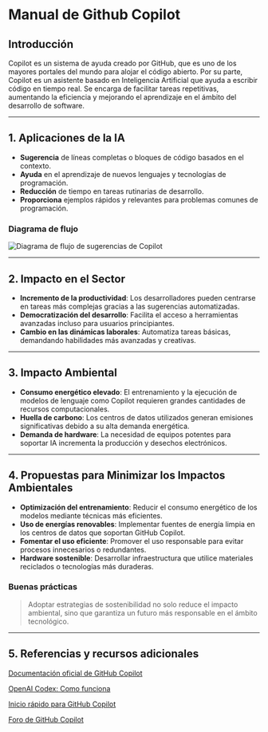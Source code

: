 # Manual de Github Copilot

## Introducción
Copilot es un sistema de ayuda creado por GitHub, que es uno de los mayores portales del mundo para alojar el código abierto. Por su parte, Copilot es un asistente basado en Inteligencia Artificial que ayuda a escribir código en tiempo real. Se encarga de facilitar tareas repetitivas, aumentando la eficiencia y mejorando el aprendizaje en el ámbito del desarrollo de software.

---

## 1. Aplicaciones de la IA
- **Sugerencia** de líneas completas o bloques de código basados en el contexto.
- **Ayuda** en el aprendizaje de nuevos lenguajes y tecnologías de programación.  
- **Reducción** de tiempo en tareas rutinarias de desarrollo.  
- **Proporciona** ejemplos rápidos y relevantes para problemas comunes de programación.

### Diagrama de flujo
![Diagrama de flujo de sugerencias de Copilot](https://www.researchgate.net/profile/Clemente-Manzano-2/publication/373514407/figure/fig3/AS:11431281184688666@1693418006347/Ejemplo-de-codigo-generado-por-GitHub-Copilot-5-Finalmente-debemos-ejecutar-el-codigo.ppm)

---

## 2. Impacto en el Sector
- **Incremento de la productividad**: Los desarrolladores pueden centrarse en tareas más complejas gracias a las sugerencias automatizadas.  
- **Democratización del desarrollo**: Facilita el acceso a herramientas avanzadas incluso para usuarios principiantes.  
- **Cambio en las dinámicas laborales**: Automatiza tareas básicas, demandando habilidades más avanzadas y creativas.  

---

## 3. Impacto Ambiental  
- **Consumo energético elevado**: El entrenamiento y la ejecución de modelos de lenguaje como Copilot requieren grandes cantidades de recursos computacionales.  
- **Huella de carbono**: Los centros de datos utilizados generan emisiones significativas debido a su alta demanda energética.  
- **Demanda de hardware**: La necesidad de equipos potentes para soportar IA incrementa la producción y desechos electrónicos.

---

## 4. Propuestas para Minimizar los Impactos Ambientales  
- **Optimización del entrenamiento**: Reducir el consumo energético de los modelos mediante técnicas más eficientes.  
- **Uso de energías renovables**: Implementar fuentes de energía limpia en los centros de datos que soportan GitHub Copilot.  
- **Fomentar el uso eficiente**: Promover el uso responsable para evitar procesos innecesarios o redundantes.  
- **Hardware sostenible**: Desarrollar infraestructura que utilice materiales reciclados o tecnologías más duraderas.  

### Buenas prácticas
>  Adoptar estrategias de sostenibilidad no solo reduce el impacto ambiental, sino que garantiza un futuro más responsable en el ámbito tecnológico.

---

## 5. Referencias y recursos adicionales
[Documentación oficial de GitHub Copilot](https://github.com/features/copilot)

[OpenAI Codex: Como funciona](https://openai.com/index/openai-codex/)

[Inicio rápido para GitHub Copilot](https://docs.github.com/es/copilot/quickstart)

[Foro de GitHub Copilot](https://github.com/orgs/community/discussions/categories/copilot)
